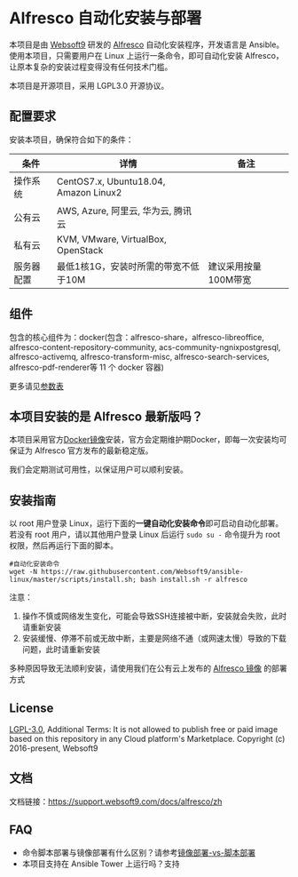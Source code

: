# Alfresco 自动化安装与部署

本项目是由 [Websoft9](http://www.websoft9.com) 研发的 [Alfresco](https://www.alfresco.com/ecm-software/alfresco-community-editions) 自动化安装程序，开发语言是 Ansible。使用本项目，只需要用户在 Linux 上运行一条命令，即可自动化安装 Alfresco，让原本复杂的安装过程变得没有任何技术门槛。  

本项目是开源项目，采用 LGPL3.0 开源协议。

## 配置要求

安装本项目，确保符合如下的条件：

| 条件       | 详情       | 备注  |
| ------------ | ------------ | ----- |
| 操作系统       | CentOS7.x, Ubuntu18.04, Amazon Linux2       |    |
| 公有云| AWS, Azure, 阿里云, 华为云, 腾讯云 |  |
| 私有云|  KVM, VMware, VirtualBox, OpenStack |  |
| 服务器配置 | 最低1核1G，安装时所需的带宽不低于10M |  建议采用按量100M带宽 |

## 组件

包含的核心组件为：docker(包含：alfresco-share，alfresco-libreoffice, alfresco-content-repository-community, acs-community-ngnixpostgresql, alfresco-activemq, alfresco-transform-misc, alfresco-search-services, alfresco-pdf-renderer等 11 个 docker 容器)  

更多请见[参数表](/docs/zh/stack-components.md)

## 本项目安装的是 Alfresco 最新版吗？

本项目采用官方[Docker镜像](https://github.com/Alfresco/acs-community-deployment/blob/master/docker-compose/docker-compose.yml)安装，官方会定期维护期Docker，即每一次安装均可保证为 Alfresco 官方发布的最新稳定版。

我们会定期测试可用性，以保证用户可以顺利安装。

## 安装指南

以 root 用户登录 Linux，运行下面的**一键自动化安装命令**即可启动自动化部署。若没有 root 用户，请以其他用户登录 Linux 后运行 `sudo su -` 命令提升为 root 权限，然后再运行下面的脚本。

```
#自动化安装命令
wget -N https://raw.githubusercontent.com/Websoft9/ansible-linux/master/scripts/install.sh; bash install.sh -r alfresco

```

注意：  

1. 操作不慎或网络发生变化，可能会导致SSH连接被中断，安装就会失败，此时请重新安装
2. 安装缓慢、停滞不前或无故中断，主要是网络不通（或网速太慢）导致的下载问题，此时请重新安装  

多种原因导致无法顺利安装，请使用我们在公有云上发布的 [Alfresco 镜像](https://apps.websoft9.com/Alfresco) 的部署方式

## License

[LGPL-3.0](/License.md), Additional Terms: It is not allowed to publish free or paid image based on this repository in any Cloud platform's Marketplace.
Copyright (c) 2016-present, Websoft9

## 文档

文档链接：https://support.websoft9.com/docs/alfresco/zh

## FAQ

- 命令脚本部署与镜像部署有什么区别？请参考[镜像部署-vs-脚本部署](https://support.websoft9.com/docs/faq/zh/bz-product.html#镜像部署-vs-脚本部署)
- 本项目支持在 Ansible Tower 上运行吗？支持
